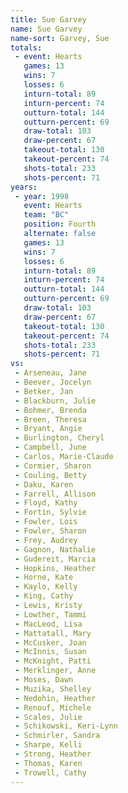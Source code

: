 ```yaml
---
title: Sue Garvey
name: Sue Garvey
name-sort: Garvey, Sue
totals:
 - event: Hearts
   games: 13
   wins: 7
   losses: 6
   inturn-total: 89
   inturn-percent: 74
   outturn-total: 144
   outturn-percent: 69
   draw-total: 103
   draw-percent: 67
   takeout-total: 130
   takeout-percent: 74
   shots-total: 233
   shots-percent: 71
years:
 - year: 1998
   event: Hearts
   team: "BC"
   position: Fourth
   alternate: false
   games: 13
   wins: 7
   losses: 6
   inturn-total: 89
   inturn-percent: 74
   outturn-total: 144
   outturn-percent: 69
   draw-total: 103
   draw-percent: 67
   takeout-total: 130
   takeout-percent: 74
   shots-total: 233
   shots-percent: 71
vs:
 - Arseneau, Jane
 - Beever, Jocelyn
 - Betker, Jan
 - Blackburn, Julie
 - Bohmer, Brenda
 - Breen, Theresa
 - Bryant, Angie
 - Burlington, Cheryl
 - Campbell, June
 - Carlos, Marie-Claude
 - Cormier, Sharon
 - Couling, Betty
 - Daku, Karen
 - Farrell, Allison
 - Floyd, Kathy
 - Fortin, Sylvie
 - Fowler, Lois
 - Fowler, Sharon
 - Frey, Audrey
 - Gagnon, Nathalie
 - Gudereit, Marcia
 - Hopkins, Heather
 - Horne, Kate
 - Kaylo, Kelly
 - King, Cathy
 - Lewis, Kristy
 - Lowther, Tammi
 - MacLeod, Lisa
 - Mattatall, Mary
 - McCusker, Joan
 - McInnis, Susan
 - McKnight, Patti
 - Merklinger, Anne
 - Moses, Dawn
 - Muzika, Shelley
 - Nedohin, Heather
 - Renouf, Michele
 - Scales, Julie
 - Schikowski, Keri-Lynn
 - Schmirler, Sandra
 - Sharpe, Kelli
 - Strong, Heather
 - Thomas, Karen
 - Trowell, Cathy
---
```

